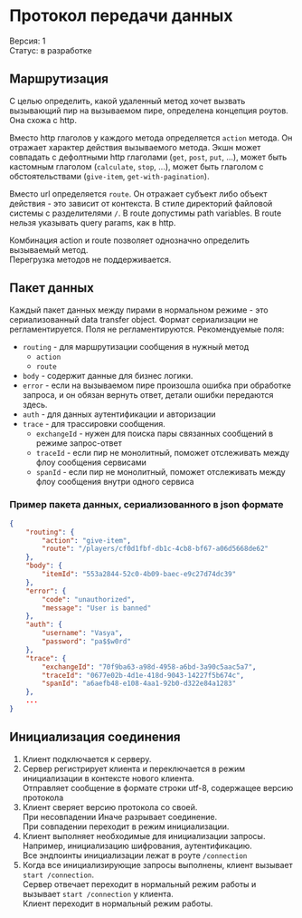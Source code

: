 # Протокол передачи данных 
Версия: 1  
Статус: в разработке  

## Маршрутизация
С целью определить, какой удаленный метод хочет вызвать вызывающий пир на вызываемом пире, определена концепция роутов. 
Она схожа с http. 

Вместо http глаголов у каждого метода определяется `action` метода. 
Он отражает характер действия вызываемого метода. 
Экшн может совпадать с дефолтными http глаголами (`get`, `post`, `put`, ...), может быть кастомным глаголом (`calculate`, `stop`, ...), может быть глаголом с обстоятельствами (`give-item`, `get-with-pagination`). 

Вместо url определяется `route`. 
Он отражает субъект либо объект действия - это зависит от контекста. 
В стиле директорий файловой системы с разделителями `/`. 
В route допустимы path variables. 
В route нельзя указывать query params, как в http. 

Комбинация action и route позволяет однозначно определить вызываемый метод.  
Перегрузка методов не поддерживается.

## Пакет данных
Каждый пакет данных между пирами в нормальном режиме - это сериализованный data transfer object. 
Формат сериализации не регламентируется. 
Поля не регламентируются. 
Рекомендуемые поля:
- `routing` - для маршрутизации сообщения в нужный метод
    - `action`
    - `route`
- `body` - содержит данные для бизнес логики. 
- `error` - если на вызываемом пире произошла ошибка при обработке запроса, и он обязан вернуть ответ, детали ошибки передаются здесь.
- `auth` - для данных аутентификации и авторизации
- `trace` - для трассировки сообщения. 
    - `exchangeId` - нужен для поиска пары связанных сообщений в режиме запрос-ответ
    - `traceId` - если пир не монолитный, поможет отслеживать между флоу сообщения сервисами
    - `spanId` - если пир не монолитный, поможет отслеживать между флоу сообщения внутри одного сервиса

### Пример пакета данных, сериализованного в json формате
```json
{
    "routing": {
        "action": "give-item",
        "route": "/players/cf0d1fbf-db1c-4cb8-bf67-a06d5668de62"
    },
    "body": {
        "itemId": "553a2844-52c0-4b09-baec-e9c27d74dc39"
    },
    "error": {
        "code": "unauthorized",
        "message": "User is banned"
    },
    "auth": {
        "username": "Vasya",
        "password": "pa$$w0rd"
    },
    "trace": {
        "exchangeId": "70f9ba63-a98d-4958-a6bd-3a90c5aac5a7",
        "traceId": "0677e02b-4d1e-418d-9043-14227f5b674c",
        "spanId": "a6aefb48-e108-4aa1-92b0-d322e84a1283"
    },
    ...
}
```

## Инициализация соединения
1. Клиент подключается к серверу.    
2. Сервер регистрирует клиента и переключается в режим инициализации в контексте нового клиента.  
Отправляет сообщение в формате строки utf-8, содержащее версию протокола
3. Клиент сверяет версию протокола со своей.  
При несовпадении Иначе разрывает соединение.  
При совпадении переходит в режим инициализации.  
4. Клиент выполняет необходимые для инициализации запросы.  
Например, инициализацию шифрования, аутентификацию.  
Все эндпоинты инициализации лежат в роуте `/connection`
6. Когда все инициализирующие запросы выполнены, клиент вызывает `start /connection`.  
Cервер отвечает переходит в нормальный режим работы и вызывает `start /connection` у клиента.  
Клиент переходит в нормальный режим работы.  